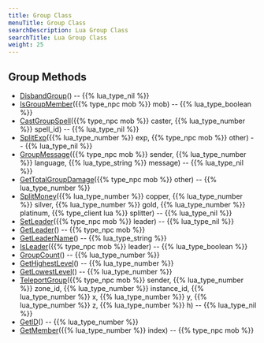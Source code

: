 ```yaml
---
title: Group Class
menuTitle: Group Class
searchDescription: Lua Group Class
searchTitle: Lua Group Class
weight: 25
---
```


## Group Methods
- [DisbandGroup](disbandgroup)() -- {{% lua_type_nil %}}
- [IsGroupMember](isgroupmember)({{% type_npc mob %}} mob) -- {{% lua_type_boolean %}}
- [CastGroupSpell](castgroupspell)({{% type_npc mob %}} caster, {{% lua_type_number %}} spell_id) -- {{% lua_type_nil %}}
- [SplitExp](splitexp)({{% lua_type_number %}} exp, {{% type_npc mob %}} other) -- {{% lua_type_nil %}}
- [GroupMessage](groupmessage)({{% type_npc mob %}} sender, {{% lua_type_number %}} language, {{% lua_type_string %}} message) -- {{% lua_type_nil %}}
- [GetTotalGroupDamage](gettotalgroupdamage)({{% type_npc mob %}} other) -- {{% lua_type_number %}}
- [SplitMoney](splitmoney)({{% lua_type_number %}} copper, {{% lua_type_number %}} silver, {{% lua_type_number %}} gold, {{% lua_type_number %}} platinum, {{% type_client lua %}} splitter) -- {{% lua_type_nil %}}
- [SetLeader](setleader)({{% type_npc mob %}} leader) -- {{% lua_type_nil %}}
- [GetLeader](getleader)() -- {{% type_npc mob %}}
- [GetLeaderName](getleadername)() -- {{% lua_type_string %}}
- [IsLeader](isleader)({{% type_npc mob %}} leader) -- {{% lua_type_boolean %}}
- [GroupCount](groupcount)() -- {{% lua_type_number %}}
- [GetHighestLevel](gethighestlevel)() -- {{% lua_type_number %}}
- [GetLowestLevel](getlowestlevel)() -- {{% lua_type_number %}}
- [TeleportGroup](teleportgroup)({{% type_npc mob %}} sender, {{% lua_type_number %}} zone_id, {{% lua_type_number %}} instance_id, {{% lua_type_number %}} x, {{% lua_type_number %}} y, {{% lua_type_number %}} z, {{% lua_type_number %}} h) -- {{% lua_type_nil %}}
- [GetID](getid)() -- {{% lua_type_number %}}
- [GetMember](getmember)({{% lua_type_number %}} index) -- {{% type_npc mob %}}
